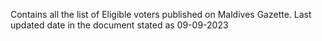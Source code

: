 Contains all the list of Eligible voters published on Maldives Gazette.
Last updated date in the document stated as 09-09-2023
